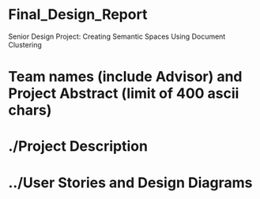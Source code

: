 # Final_Design_Report
Senior Design Project: Creating Semantic Spaces Using Document Clustering

# Team names (include Advisor) and Project Abstract (limit of 400 ascii chars)
# ./Project Description
# ../User Stories and Design Diagrams
